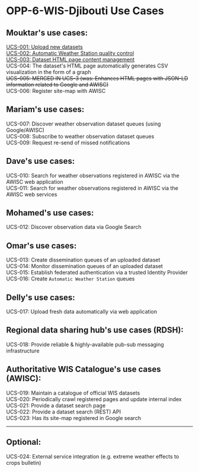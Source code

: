 # OPP-6-WIS-Djibouti Use Cases

## Mouktar's use cases:

[UCS-001: Upload new datasets](https://github.com/OpenWIS/djibouti/issues/1)  
[UCS-002: Automatic Weather Station quality control](https://github.com/OpenWIS/djibouti/issues/3)  
[UCS-003: Dataset HTML page content management](https://github.com/OpenWIS/djibouti/issues/4)  
UCS-004: The dataset's HTML page automatically generates CSV visualization in the form of a graph  
~~UCS-005: MERGED IN UCS-3 (was: Enhances HTML pages with JSON-LD information related to Google and AWISC)~~  
UCS-006: Register site-map with AWISC  

## Mariam's use cases:  
UCS-007: Discover weather observation dataset queues (using Google/AWISC)  
UCS-008: Subscribe to weather observation dataset queues  
UCS-009: Request re-send of missed notifications  

## Dave's use cases:  
UCS-010: Search for weather observations registered in AWISC via the AWISC web application  
UCS-011: Search for weather observations registered in AWISC via the AWISC web services

## Mohamed's use cases:  
UCS-012: Discover observation data via Google Search  

## Omar's use cases:  
UCS-013: Create dissemination queues of an uploaded dataset  
UCS-014: Monitor dissemination queues of an uploaded dataset  
UCS-015: Establish federated authentication via a trusted Identity Provider  
UCS-016: Create `Automatic Weather Station` queues  

## Delly's use cases:  
UCS-017: Upload fresh data automatically via web application  

## Regional data sharing hub's use cases (RDSH):  
UCS-018: Provide reliable & highly-available pub-sub messaging infrastructure  

## Authoritative WIS Catalogue's use cases (AWISC):  
UCS-019: Maintain a catalogue of official WIS datasets  
UCS-020: Periodically crawl registered pages and update internal index  
UCS-021: Provide a dataset search page  
UCS-022: Provide a dataset search (REST) API  
UCS-023: Has its site-map registered in Google search  

---

## Optional:  
UCS-024: External service integration (e.g. extreme weather effects to crops bulletin)  


